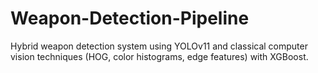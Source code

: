 # Weapon-Detection-Pipeline
Hybrid weapon detection system using YOLOv11 and classical computer vision techniques (HOG, color histograms, edge features) with XGBoost.
